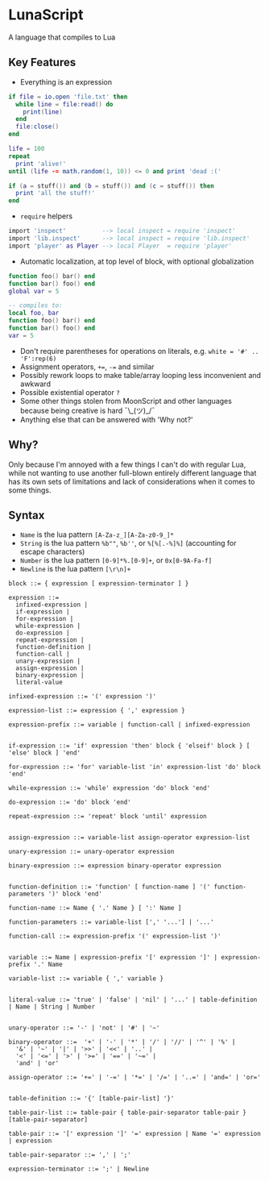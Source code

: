 # LunaScript

A language that compiles to Lua

## Key Features

- Everything is an expression

```lua
if file = io.open 'file.txt' then
  while line = file:read() do
    print(line)
  end
  file:close()
end

life = 100
repeat
  print 'alive!'
until (life -= math.random(1, 10)) <= 0 and print 'dead :('

if (a = stuff()) and (b = stuff()) and (c = stuff()) then
  print 'all the stuff!'
end
```

- `require` helpers

```lua
import 'inspect'          --> local inspect = require 'inspect'
import 'lib.inspect'      --> local inspect = require 'lib.inspect'
import 'player' as Player --> local Player  = require 'player'
```

- Automatic localization, at top level of block, with optional globalization

```lua
function foo() bar() end
function bar() foo() end
global var = 5

-- compiles to:
local foo, bar
function foo() bar() end
function bar() foo() end
var = 5
```

- Don't require parentheses for operations on literals, e.g. `white = '#' .. 'F':rep(6)`
- Assignment operators, `+=`, `-=` and similar
- Possibly rework loops to make table/array looping less inconvenient and awkward
- Possible existential operator `?`
- Some other things stolen from MoonScript and other languages because being creative is hard ¯\\\_(ツ)\_/¯
- Anything else that can be answered with 'Why not?'

## Why?

Only because I'm annoyed with a few things I can't do with regular Lua, while not wanting to use another full-blown entirely different language that has its own sets of limitations and lack of considerations when it comes to some things.

## Syntax

- `Name` is the lua pattern `[A-Za-z_][A-Za-z0-9_]*`
- `String` is the lua pattern `%b""`, `%b''`, or `%[%[.-%]%]` (accounting for escape characters)
- `Number` is the lua pattern `[0-9]*%.[0-9]+`, or `0x[0-9A-Fa-f]`
- `Newline` is the lua pattern `[\r\n]+`

```
block ::= { expression [ expression-terminator ] }

expression ::=
  infixed-expression |
  if-expression |
  for-expression |
  while-expression |
  do-expression |
  repeat-expression |
  function-definition |
  function-call |
  unary-expression |
  assign-expression |
  binary-expression |
  literal-value

infixed-expression ::= '(' expression ')'

expression-list ::= expression { ',' expression }

expression-prefix ::= variable | function-call | infixed-expression


if-expression ::= 'if' expression 'then' block { 'elseif' block } [ 'else' block ] 'end'

for-expression ::= 'for' variable-list 'in' expression-list 'do' block 'end'

while-expression ::= 'while' expression 'do' block 'end'

do-expression ::= 'do' block 'end'

repeat-expression ::= 'repeat' block 'until' expression


assign-expression ::= variable-list assign-operator expression-list

unary-expression ::= unary-operator expression

binary-expression ::= expression binary-operator expression


function-definition ::= 'function' [ function-name ] '(' function-parameters ')' block 'end'

function-name ::= Name { '.' Name } [ ':' Name ]

function-parameters ::= variable-list [',' '...'] | '...'

function-call ::= expression-prefix '(' expression-list ')'


variable ::= Name | expression-prefix '[' expression ']' | expression-prefix '.' Name

variable-list ::= variable { ',' variable }


literal-value ::= 'true' | 'false' | 'nil' | '...' | table-definition | Name | String | Number


unary-operator ::= '-' | 'not' | '#' | '~'

binary-operator ::=  '+' | '-' | '*' | '/' | '//' | '^' | '%' |
  '&' | '~' | '|' | '>>' | '<<' | '..' |
  '<' | '<=' | '>' | '>=' | '==' | '~=' |
  'and' | 'or'

assign-operator ::= '+=' | '-=' | '*=' | '/=' | '..=' | 'and=' | 'or='


table-definition ::= '{' [table-pair-list] '}'

table-pair-list ::= table-pair { table-pair-separator table-pair } [table-pair-separator]

table-pair ::= '[' expression ']' '=' expression | Name '=' expression | expression

table-pair-separator ::= ',' | ';'

expression-terminator ::= ';' | Newline
```
